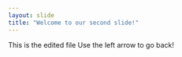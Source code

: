 ```yaml
---
layout: slide
title: "Welcome to our second slide!"
---
```

This is the edited file
Use the left arrow to go back!
